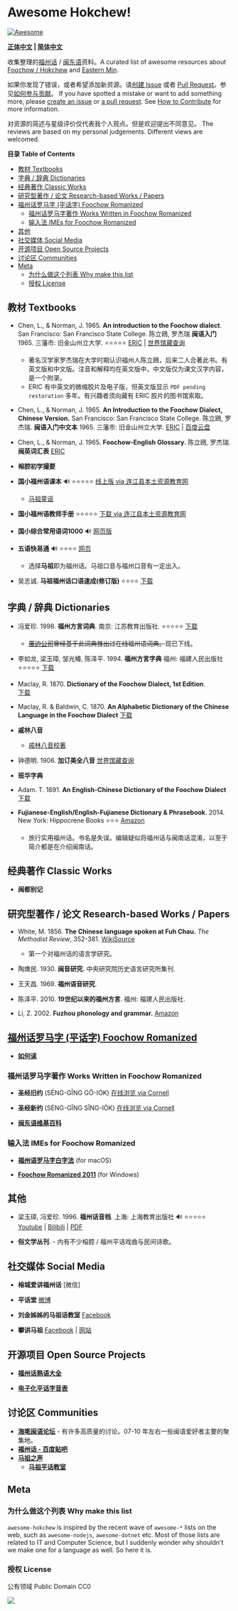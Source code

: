 # Awesome Hokchew!
[![Awesome](https://cdn.rawgit.com/sindresorhus/awesome/d7305f38d29fed78fa85652e3a63e154dd8e8829/media/badge.svg)](https://github.com/sindresorhus/awesome)

**[正体中文](README.md) | [简体中文](README.zh-hans.md)**

收集整理的[福州话](https://zh.wikipedia.org/zh-hant/福州话) / [闽东语](https://zh.wikipedia.org/wiki/闽东语)资料。A curated list of awesome resources about [Foochow / Hokchew](https://en.wikipedia.org/wiki/Fuzhou_dialect) and [Eastern Min](https://en.wikipedia.org/wiki/Eastern_Min).

如果你发现了错误，或者希望添加新资源。请[创建 Issue](https://github.com/ztl8702/awesome-hokchew/issues) 或者 [Pull Request](https://github.com/ztl8702/awesome-hokchew/pulls)。参见[如何参与贡献](CONTRIBUTING.md)。
If you have spotted a mistake or want to add something more, please [create an issue](https://github.com/ztl8702/awesome-hokchew/issues) or [a pull request](https://github.com/ztl8702/awesome-hokchew/pulls). See [How to Contribute](CONTRIBUTING.md) for more information.

对资源的简述与星级评价仅代表我个人观点。但是欢迎提出不同意见。
The reviews are based on my personal judgements. Different views are welcomed.

<!-- START doctoc generated TOC please keep comment here to allow auto update -->
<!-- DON'T EDIT THIS SECTION, INSTEAD RE-RUN doctoc TO UPDATE -->
**目录 Table of Contents**

- [教材 Textbooks](#%E6%95%99%E6%9D%90-textbooks)
- [字典 / 辞典 Dictionaries](#%E5%AD%97%E5%85%B8--%E8%BE%AD%E5%85%B8-dictionaries)
- [经典著作 Classic Works](#%E7%BB%8F%E5%85%B8%E8%91%97%E4%BD%9C-classic-works)
- [研究型著作 / 论文 Research-based Works / Papers](#%E7%A0%94%E7%A9%B6%E5%9E%8B%E8%91%97%E4%BD%9C--%E8%AB%96%E6%96%87-research-based-works--papers)
- [福州话罗马字 (平话字) Foochow Romanized](#%E7%A6%8F%E5%B7%9E%E8%A9%B1%E7%BE%85%E9%A6%AC%E5%AD%97-%E5%B9%B3%E8%AF%9D%E5%AD%97-foochow-romanized)
  - [福州话罗马字著作 Works Written in Foochow Romanized](#%E7%A6%8F%E5%B7%9E%E8%A9%B1%E7%BE%85%E9%A6%AC%E5%AD%97%E8%91%97%E4%BD%9C-works-written-in-foochow-romanized)
  - [输入法 IMEs for Foochow Romanized](#%E8%BC%B8%E5%85%A5%E6%B3%95-imes-for-foochow-romanized)
- [其他](#%E5%85%B6%E4%BB%96)
- [社交媒体 Social Media](#%E7%A4%BE%E4%BA%A4%E5%AA%92%E9%AB%94-social-media)
- [开源项目 Open Source Projects](#%E9%96%8B%E6%BA%90%E9%A0%85%E7%9B%AE-open-source-projects)
- [讨论区 Communities](#%E8%A8%8E%E8%AB%96%E5%8D%80-communities)
- [Meta](#meta)
  - [为什么做这个列表 Why make this list](#%E7%88%B2%E4%BB%80%E9%BA%BC%E5%81%9A%E9%80%99%E5%80%8B%E5%88%97%E8%A1%A8-why-make-this-list)
  - [授权 License](#%E6%8E%88%E6%AC%8A-license)

<!-- END doctoc generated TOC please keep comment here to allow auto update -->
## 教材 Textbooks

- Chen, L., & Norman, J. 1965. **An introduction to the Foochow dialect**. San Francisco: San Francisco State College. 
  陈立鴎, 罗杰瑞 **闽语入门** 1965. 三藩市: 旧金山州立大学. ⭐️⭐️⭐️⭐️⭐️
  [ERIC](http://eric.ed.gov/?id=ED015449) |
  [世界馆藏查询](http://www.worldcat.org/title/introduction-to-the-foochow-dialect/oclc/10619703&referer=brief_results)
  - 著名汉学家罗杰瑞在大学时期认识福州人陈立鴎，后来二人合著此书。有英文版和中文版。注音和解释均在英文版中，中文版仅为课文汉字内容，是一个附录。
  - ERIC 有中英文的微缩胶片及电子版，但英文版显示 `PDF pending restoration` 多年。有兴趣者须向藏有 ERIC 胶片的图书馆索取。 

- Chen, L., & Norman, J. 1965. **An Introduction to the Foochow Dialect, Chinese Version.** San Francisco: San Francisco State College. 
  陈立鴎, 罗杰瑞. **闽语入门中文本** 1965. 三藩市: 旧金山州立大学.
  [ERIC](http://eric.ed.gov/?q=AN+INTRODUCTION+TO+THE+FOOCHOW+DIALECT&id=ED010342) |
  [百度云盘](http://pan.baidu.com/s/1dDvqtyx)

- Chen, L., & Norman, J. 1965. **Foochow-English Glossary.** 
  陈立鴎, 罗杰瑞. **闽英词汇表**
  [ERIC](http://eric.ed.gov/?q=AN+INTRODUCTION+TO+THE+FOOCHOW+DIALECT&id=ED010341) 

- **榕腔初学撮要**

- **国小福州语课本** 🔊 ⭐️⭐️⭐️⭐️⭐️
  [线上版 via 连江县本土资源教育网](http://www.study.matsu.edu.tw/language/index.htm)
   - [马祖童谣](http://www.study.matsu.edu.tw/moonlight/index.htm)

- **国小福州语教师手册** ⭐️⭐️⭐️⭐️⭐️
  [下载 via 连江县本土资源教育网](http://www.study.matsu.edu.tw/tech/tech.htm)

- **国小综合常用语词1000** 🔊
  [网页版](http://www.study.matsu.edu.tw/1000_2/index.htm)


- **五语快易通** 🔊 ⭐️⭐️⭐️⭐️
  [网页](http://163.21.182.5/ez5language/ezlearn/)
  - 选择**马祖**即为福州话。马祖口音与福州口音有一定出入。

- 吴志诚. **马祖福州话口语速成(修订版)** ⭐️⭐️⭐️⭐️
  [下载](http://pan.baidu.com/s/1ntvabbj)


## 字典 / 辞典 Dictionaries

- 冯爱珍. 1998. **福州方言词典**. 南京: 江苏教育出版社. ⭐️⭐️⭐️⭐️⭐️
  [下载](http://pan.baidu.com/s/1kTHyMbX)
  - <del>[厝边公司](http://weibo.com/2cuobian)曾经基于此词典推出过在线福州语词典。</del>现已下线。

- 李如龙, 梁玉璋, 邹光椿, 陈泽平. 1994. **福州方言字典** 福州: 福建人民出版社 ⭐️⭐️⭐️⭐️⭐️
  [下载](http://pan.baidu.com/s/1gdw6y7h)

- Maclay, R. 1870. **Dictionary of the Foochow Dialect, 1st Edition**.  
  [下载](http://pan.baidu.com/s/1dDm2T81)

- Maclay, R. & Baldwin, C. 1870. **An Alphabetic Dictionary of the Chinese Language in the Foochow Dialect**
  [下载](http://pan.baidu.com/s/1kTtcoIF)

- **戚林八音**
  - [戚林八音校著](http://pan.baidu.com/s/1i38F0kX)

- 钟德明. 1906. **加订美全八音**
  [世界馆藏查询](http://www.worldcat.org/title/jia-ding-mei-quan-ba-yin/oclc/45465771)

- **班华字典**

- Adam. T. 1891. **An English-Chinese Dictionary of the Foochow Dialect** 
  [下载](http://pan.baidu.com/s/1bnGtkrP)

- **Fujianese-English/English-Fujianese Dictionary & Phrasebook**. 2014. New York: Hippocrene Books   ⭐️⭐️⭐️
  [Amazon](https://www.amazon.com/Fujianese-English-English-Fujianese-Dictionary-Phrasebook-Hippocrene/dp/0781813131/ref=sr_1_1?s=books&ie=UTF8&qid=1478346689&sr=1-1&keywords=Fujianese)
  - 旅行实用福州话。书名是失误。编辑疑似将福州话与闽南话混淆，以至于简介都是在介绍闽南话。

## 经典著作 Classic Works

- **闽都别记**

## 研究型著作 / 论文 Research-based Works / Papers
- White, M. 1856. **The Chinese language spoken at Fuh Chau.**  _The Methodist Review_, 352-381.
  [WikiSource](http://en.wikisource.org/wiki/The_Chinese_Language_Spoken_at_Fuh_Chau) 
  - 第一个对福州话的语言学研究。
  
- 陶燠民. 1930. **闽音研究.** 中央研究院历史语言研究所集刊.

- 王天昌. 1969. **福州语音研究**.

- 陈泽平. 2010. **19世纪以来的福州方言**. 福州: 福建人民出版社.

- Li, Z. 2002.  **Fuzhou phonology and grammar.** 
  [Amazon](https://www.amazon.com/Fuzhou-Phonology-Grammar-Li-Zhuqing/dp/B000PT3MU6)


## [福州话罗马字 (平话字) Foochow Romanized](http://zh.wikipedia.org/wiki/%E5%B9%B3%E8%A9%B1%E5%AD%97)

- [**如何读**](http://cdo.wikipedia.org/wiki/Help:%E5%A6%82%E4%BD%95%E8%AE%80)

### 福州话罗马字著作 Works Written in Foochow Romanized
- **圣经旧约** (SÉNG-GĬNG GÔ-IÓK) 
  [在线浏览 via Cornell](http://historical.library.cornell.edu/cgi-bin/cul.cdl/docviewer?did=cdl181&view=50&frames=0&seq=5)

- **圣经新约** (SÉNG-GĬNG SĬNG-IÓK)
  [在线浏览 via Cornell](http://historical.library.cornell.edu/cgi-bin/cul.cdl/docviewer?did=cdl180&seq=3&frames=0&view=50)

- [**闽东语维基百科**](https://cdo.wikipedia.org)

### 输入法 IMEs for Foochow Romanized
 - [**福州语罗马字白字法**](http://www.ispeakmin.com/bbs/viewthread.php?tid=8970&extra=page%3D1) (for macOS) 

 - [**Foochow Romanized 2011**](http://www.ispeakmin.com/bbs/viewthread.php?tid=7304&extra=page%3D1) (for Windows)

## 其他

- 梁玉璋, 冯爱珍. 1996. **福州话音档**. 上海: 上海教育出版社 🔊 ⭐️⭐️⭐️⭐️⭐️
  [Youtube](https://www.youtube.com/watch?v=QqXI9cm8UJc) |
  [Bilibili](http://www.bilibili.com/video/av4102199/) |
  [PDF](https://zh.scribd.com/doc/312503103/%E7%8F%BE%E4%BB%A3%E6%BC%A2%E8%AA%9E%E6%96%B9%E8%A8%80%E9%9F%B3%E6%AA%94%E5%BA%AB-%E7%A6%8F%E5%B7%9E%E8%A9%B1%E9%9F%B3%E6%AA%94)

- **俗文学丛刊**. - 内有不少榕腔 / 福州平话戏曲与民间诗歌。

## 社交媒体 Social Media
- **榕城爱讲福州话** [微信] 

- **平话堂** [微博](http://weibo.com/bangwa)

- **刘金姊姊的马祖话教室**
  [Facebook](https://www.facebook.com/liujinjiejie/?fref=ts)

- **攀讲马祖** 
  [Facebook](https://www.facebook.com/voiceofmatsu) |
  [网站](https://voiceofmatsu.tw)

## 开源项目 Open Source Projects

- [**福州话熟语大全**](http://lab.mindong.asia/zh-hans/project/foochow-idioms/)

- [**电子化平话字音表**](https://github.com/only3km/ciklinbekin)

## 讨论区 Communities

- [**海墘闽语论坛**](http://www.ispeakmin.com/) - 有许多高质量的讨论。07-10 年左右一些闽语爱好者主要的聚集地。
- [**福州话 - 百度贴吧**](http://tieba.baidu.com/f?kw=%B8%A3%D6%DD%BB%B0)
- [**马祖之声**](http://matsu-voice.idv.tw/index.aspx)
  - [**马祖平话教室**](http://matsu-voice.idv.tw/Newslist.aspx?id=17)

## Meta

### 为什么做这个列表 Why make this list

`awesome-hokchew` is inspired by the recent wave of `awesome-*` lists on the web, such as `awesome-nodejs`, `awesome-dotnet` etc. 
Most of those lists are related to IT and Computer Science, but I suddenly wonder why shouldn't we make one for a language as well. So here it is.

### 授权 License
公有领域 Public Domain CC0

[![](https://licensebuttons.net/p/zero/1.0/88x31.png)](https://creativecommons.org/publicdomain/zero/1.0/)